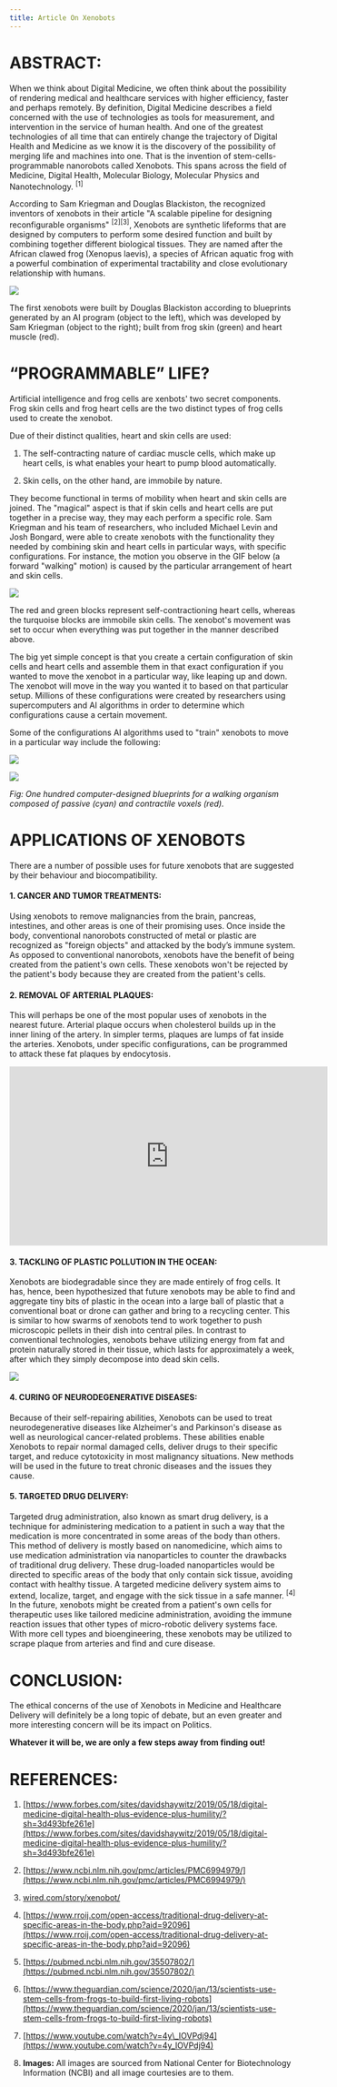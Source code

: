 ```yaml
---
title: Article On Xenobots
---
```


ABSTRACT:
=========

When we think about Digital Medicine, we often think about the possibility of rendering medical and healthcare services with higher efficiency, faster and perhaps remotely. By definition, Digital Medicine describes a field concerned with the use of technologies as tools for measurement, and intervention in the service of human health. And one of the greatest technologies of all time that can entirely change the trajectory of Digital Health and Medicine as we know it is the discovery of the possibility of merging life and machines into one. That is the invention of stem-cells-programmable nanorobots called Xenobots. This spans across the field of Medicine, Digital Health, Molecular Biology, Molecular Physics and Nanotechnology. <sup>[1]</sup>

According to Sam Kriegman and Douglas Blackiston, the recognized inventors of xenobots in their article "A scalable pipeline for designing reconfigurable organisms" <sup>[2][3]</sup>, Xenobots are synthetic lifeforms that are designed by computers to perform some desired function and built by combining together different biological tissues. They are named after the African clawed frog (Xenopus laevis), a species of African aquatic frog with a powerful combination of experimental tractability and close evolutionary relationship with humans.

![](https://lh6.googleusercontent.com/Nzp2oZkOZwbxhgTJurObgIXbHTIFaxoBUXFd91lVe9bF7YdD5nMMdj268hTQqj29o3NSm77v-rOpRmF0xc0_4iQH5QMD2an5w376ujQ6HaXH7ITQurWay-iaZ-JE2i9n-uQOpeorM8UAwDP2kFduWJyLYStQz97COc_YVT-HcgyuF7YE2vfKScus9gkDuQ)

The first xenobots were built by Douglas Blackiston according to blueprints generated by an AI program (object to the left), which was developed by Sam Kriegman (object to the right); built from frog skin (green) and heart muscle (red).

  

“PROGRAMMABLE” LIFE?
====================================

Artificial intelligence and frog cells are xenbots' two secret components. Frog skin cells and frog heart cells are the two distinct types of frog cells used to create the xenobot.

Due of their distinct qualities, heart and skin cells are used:

1.  The self-contracting nature of cardiac muscle cells, which make up heart cells, is what enables your heart to pump blood automatically.
    
2.  Skin cells, on the other hand, are immobile by nature.
    

They become functional in terms of mobility when heart and skin cells are joined. The "magical" aspect is that if skin cells and heart cells are put together in a precise way, they may each perform a specific role. Sam Kriegman and his team of researchers, who included Michael Levin and Josh Bongard, were able to create xenobots with the functionality they needed by combining skin and heart cells in particular ways, with specific configurations. For instance, the motion you observe in the GIF below (a forward "walking" motion) is caused by the particular arrangement of heart and skin cells.

![](https://lh6.googleusercontent.com/KQJK_nQ6wru0vu6PRiSLo-cQno3oBlGf54ex-y8P49QpaBG7akpu3OW2YgMHA_53LyOzknS1m7-ifgereL4nwS3tM4sc1eVWsbnHWr9B8J7Jo82lttWBwZvMkHKi3j4wXxjITH__06SLdmrFZu1t0XMrjjPKPxQvsbwbgrhBHF8aHzUCFazYVjFgnkFQmQ)

The red and green blocks represent self-contractioning heart cells, whereas the turquoise blocks are immobile skin cells. The xenobot's movement was set to occur when everything was put together in the manner described above.

The big yet simple concept is that you create a certain configuration of skin cells and heart cells and assemble them in that exact configuration if you wanted to move the xenobot in a particular way, like leaping up and down. The xenobot will move in the way you wanted it to based on that particular setup. Millions of these configurations were created by researchers using supercomputers and AI algorithms in order to determine which configurations cause a certain movement.

Some of the configurations AI algorithms used to "train" xenobots to move in a particular way include the following:

![](https://lh4.googleusercontent.com/ScVvdDKZujQspBpQ9yHA3rLYCXOaLV_f_Z1e0sV1lZaUZ6lFMIEI87ejSxkRCmaYf0E-_93gD4fPm2YThy5hlziFC8W0Zpf_FLJ9dadP51hB8_RsFPnQV5xBrKw_uX-Q-ALssjsUI7gH4lhA9_OelYupYK1K_pIAtEeqn27cBTpAuaoj3l7tckkSZxKLHQ)

![](https://lh4.googleusercontent.com/Ifp83bNqaXBZsMGKP0QTaEJYjkIyR9W-GHqs6Kn3WxQk3601XBhKkDXc65MKu8A11r4-SQCRVD6sEizucgecdUXIcCRbD8IFUpxtVST5uXF1zbBm_Y8PigVpIa_GK-wRZY_aofWdN2ls8W7GqkgQWWXbOuHqUEuhphC9WCou7bq6jLBHU8UpuBxkbN7sIQ)

_Fig: One hundred computer-designed blueprints for a walking organism composed of passive (cyan) and contractile voxels (red)._

  

APPLICATIONS OF XENOBOTS
========================

There are a number of possible uses for future xenobots that are suggested by their behaviour and biocompatibility.

#### 1. CANCER AND TUMOR TREATMENTS:
Using xenobots to remove malignancies from the brain, pancreas, intestines, and other areas is one of their promising uses. Once inside the body, conventional nanorobots constructed of metal or plastic are recognized as "foreign objects" and attacked by the body’s immune system. As opposed to conventional nanorobots, xenobots have the benefit of being created from the patient's own cells. These xenobots won't be rejected by the patient's body because they are created from the patient's cells.

#### 2. REMOVAL OF ARTERIAL PLAQUES:
This will perhaps be one of the most popular uses of xenobots in the nearest future. Arterial plaque occurs when cholesterol builds up in the inner lining of the artery. In simpler terms, plaques are lumps of fat inside the arteries. Xenobots, under specific configurations, can be programmed to attack these fat plaques by endocytosis.

<p style="text-align:center;"><iframe width="560" height="315" src="https://www.youtube.com/embed/C1eg-jgLx5o" title="YouTube video player" frameborder="0" allow="accelerometer; autoplay; clipboard-write; encrypted-media; gyroscope; picture-in-picture; web-share" allowfullscreen></iframe></p>

#### 3. TACKLING OF PLASTIC POLLUTION IN THE OCEAN:
Xenobots are biodegradable since they are made entirely of frog cells. It has, hence, been hypothesized that future xenobots may be able to find and aggregate tiny bits of plastic in the ocean into a large ball of plastic that a conventional boat or drone can gather and bring to a recycling center. This is similar to how swarms of xenobots tend to work together to push microscopic pellets in their dish into central piles. In contrast to conventional technologies, xenobots behave utilizing energy from fat and protein naturally stored in their tissue, which lasts for approximately a week, after which they simply decompose into dead skin cells.

![](https://lh3.googleusercontent.com/9h3y3_iinBpjpnEA2hTMhGtB7ReWNsgSPAYpRx5NvudjfeZp8N4JVx3Sxz6CV5L8qWy8tnlDR9acHRPak9QlZrPwaUfJOv_HknJXeud85-Lp6HVc6TGegGb-cgHOuny1LfMoCApsHyzFyKdsJxONbqy3XakvSVVk80kED3xuR59K8fhjFabRknRb9oDFyg)

#### 4. CURING OF NEURODEGENERATIVE DISEASES:
Because of their self-repairing abilities, Xenobots can be used to treat neurodegenerative diseases like Alzheimer's and Parkinson's disease as well as neurological cancer-related problems. These abilities enable Xenobots to repair normal damaged cells, deliver drugs to their specific target, and reduce cytotoxicity in most malignancy situations. New methods will be used in the future to treat chronic diseases and the issues they cause.

#### 5. TARGETED DRUG DELIVERY:
Targeted drug administration, also known as smart drug delivery, is a technique for administering medication to a patient in such a way that the medication is more concentrated in some areas of the body than others. This method of delivery is mostly based on nanomedicine, which aims to use medication administration via nanoparticles to counter the drawbacks of traditional drug delivery. These drug-loaded nanoparticles would be directed to specific areas of the body that only contain sick tissue, avoiding contact with healthy tissue. A targeted medicine delivery system aims to extend, localize, target, and engage with the sick tissue in a safe manner. <sup>[4]</sup>
In the future, xenobots might be created from a patient's own cells for therapeutic uses like tailored medicine administration, avoiding the immune reaction issues that other types of micro-robotic delivery systems face. With more cell types and bioengineering, these xenobots may be utilized to scrape plaque from arteries and find and cure disease.

  

CONCLUSION:
===========

The ethical concerns of the use of Xenobots in Medicine and Healthcare Delivery will definitely be a long topic of debate, but an even greater and more interesting concern will be its impact on Politics.

**Whatever it will be, we are only a few steps away from finding out!**

  

REFERENCES:
===========

1.  [https://www.forbes.com/sites/davidshaywitz/2019/05/18/digital-medicine-digital-health-plus-evidence-plus-humility/?sh=3d493bfe261e](https://www.forbes.com/sites/davidshaywitz/2019/05/18/digital-medicine-digital-health-plus-evidence-plus-humility/?sh=3d493bfe261e)

2.  [https://www.ncbi.nlm.nih.gov/pmc/articles/PMC6994979/](https://www.ncbi.nlm.nih.gov/pmc/articles/PMC6994979/)  

3.  [wired.com/story/xenobot/](wired.com/story/xenobot/)

4.  [https://www.rroij.com/open-access/traditional-drug-delivery-at-specific-areas-in-the-body.php?aid=92096](https://www.rroij.com/open-access/traditional-drug-delivery-at-specific-areas-in-the-body.php?aid=92096)

5.  [https://pubmed.ncbi.nlm.nih.gov/35507802/](https://pubmed.ncbi.nlm.nih.gov/35507802/)

6.  [https://www.theguardian.com/science/2020/jan/13/scientists-use-stem-cells-from-frogs-to-build-first-living-robots](https://www.theguardian.com/science/2020/jan/13/scientists-use-stem-cells-from-frogs-to-build-first-living-robots)

7.  [https://www.youtube.com/watch?v=4y\_IOVPdj94](https://www.youtube.com/watch?v=4y_IOVPdj94)

8.  **Images:** All images are sourced from National Center for Biotechnology Information (NCBI) and all image courtesies are to them.
